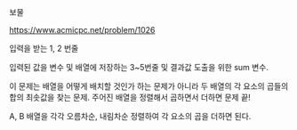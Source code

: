 보물

https://www.acmicpc.net/problem/1026



입력을 받는 1, 2 번줄

입력된 값을 변수 및 배열에 저장하는 3~5번줄 및 결과값 도출을 위한 sum 변수.



이 문제는 배열을 어떻게 배치할 것인가 하는 문제가 아니라 두 배열의 각 요소의 곱들의 합의 최솟값을 찾는 문제. 주어진 배열을 정렬해서 곱하면서 더하면 문제 끝!

A, B 배열을 각각 오름차순, 내림차순 정렬하여 각 요소의 곱을 더하면 된다.